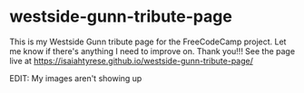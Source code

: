 # westside-gunn-tribute-page

This is my Westside Gunn tribute page for the FreeCodeCamp project.
Let me know if there's anything I need to improve on.
Thank you!!!
See the page live at https://isaiahtyrese.github.io/westside-gunn-tribute-page/

EDIT: My images aren't showing up
